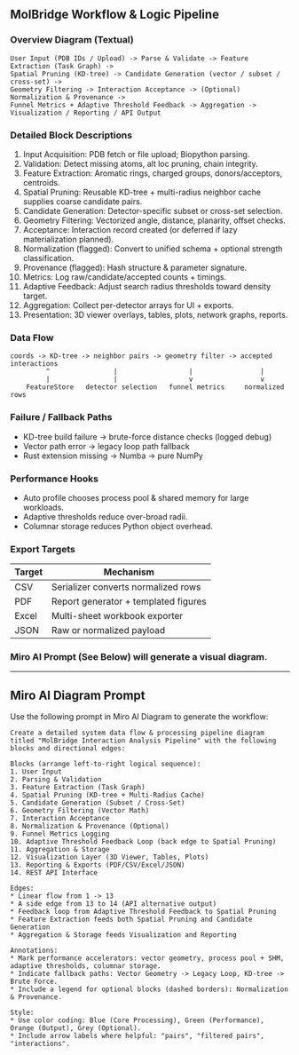 ## MolBridge Workflow & Logic Pipeline

### Overview Diagram (Textual)
```
User Input (PDB IDs / Upload) -> Parse & Validate -> Feature Extraction (Task Graph) ->
Spatial Pruning (KD-tree) -> Candidate Generation (vector / subset / cross-set) ->
Geometry Filtering -> Interaction Acceptance -> (Optional) Normalization & Provenance ->
Funnel Metrics + Adaptive Threshold Feedback -> Aggregation -> Visualization / Reporting / API Output
```

### Detailed Block Descriptions
1. Input Acquisition: PDB fetch or file upload; Biopython parsing.
2. Validation: Detect missing atoms, alt loc pruning, chain integrity.
3. Feature Extraction: Aromatic rings, charged groups, donors/acceptors, centroids.
4. Spatial Pruning: Reusable KD-tree + multi-radius neighbor cache supplies coarse candidate pairs.
5. Candidate Generation: Detector-specific subset or cross-set selection.
6. Geometry Filtering: Vectorized angle, distance, planarity, offset checks.
7. Acceptance: Interaction record created (or deferred if lazy materialization planned).
8. Normalization (flagged): Convert to unified schema + optional strength classification.
9. Provenance (flagged): Hash structure & parameter signature.
10. Metrics: Log raw/candidate/accepted counts + timings.
11. Adaptive Feedback: Adjust search radius thresholds toward density target.
12. Aggregation: Collect per-detector arrays for UI + exports.
13. Presentation: 3D viewer overlays, tables, plots, network graphs, reports.

### Data Flow
```
coords -> KD-tree -> neighbor pairs -> geometry filter -> accepted interactions
         ^                |                  |                 |
         |                |                  v                 v
    FeatureStore   detector selection   funnel metrics     normalized rows
```

### Failure / Fallback Paths
* KD-tree build failure → brute-force distance checks (logged debug)
* Vector path error → legacy loop path fallback
* Rust extension missing → Numba → pure NumPy

### Performance Hooks
* Auto profile chooses process pool & shared memory for large workloads.
* Adaptive thresholds reduce over-broad radii.
* Columnar storage reduces Python object overhead.

### Export Targets
| Target | Mechanism |
|--------|-----------|
| CSV | Serializer converts normalized rows |
| PDF | Report generator + templated figures |
| Excel | Multi-sheet workbook exporter |
| JSON | Raw or normalized payload |

### Miro AI Prompt (See Below) will generate a visual diagram.

---
## Miro AI Diagram Prompt
Use the following prompt in Miro AI Diagram to generate the workflow:

```
Create a detailed system data flow & processing pipeline diagram titled "MolBridge Interaction Analysis Pipeline" with the following blocks and directional edges:

Blocks (arrange left-to-right logical sequence):
1. User Input
2. Parsing & Validation
3. Feature Extraction (Task Graph)
4. Spatial Pruning (KD-tree + Multi-Radius Cache)
5. Candidate Generation (Subset / Cross-Set)
6. Geometry Filtering (Vector Math)
7. Interaction Acceptance
8. Normalization & Provenance (Optional)
9. Funnel Metrics Logging
10. Adaptive Threshold Feedback Loop (back edge to Spatial Pruning)
11. Aggregation & Storage
12. Visualization Layer (3D Viewer, Tables, Plots)
13. Reporting & Exports (PDF/CSV/Excel/JSON)
14. REST API Interface

Edges:
* Linear flow from 1 -> 13
* A side edge from 13 to 14 (API alternative output)
* Feedback loop from Adaptive Threshold Feedback to Spatial Pruning
* Feature Extraction feeds both Spatial Pruning and Candidate Generation
* Aggregation & Storage feeds Visualization and Reporting

Annotations:
* Mark performance accelerators: vector geometry, process pool + SHM, adaptive thresholds, columnar storage.
* Indicate fallback paths: Vector Geometry -> Legacy Loop, KD-tree -> Brute Force.
* Include a legend for optional blocks (dashed borders): Normalization & Provenance.

Style:
* Use color coding: Blue (Core Processing), Green (Performance), Orange (Output), Grey (Optional).
* Include arrow labels where helpful: "pairs", "filtered pairs", "interactions".
```
